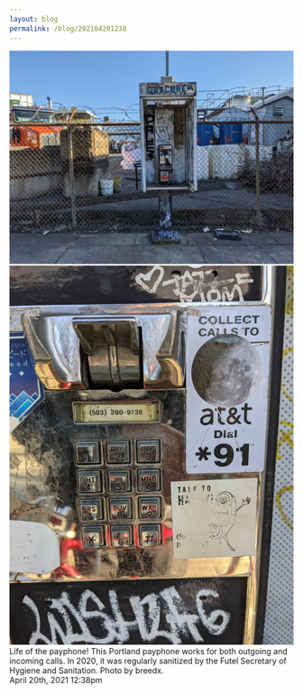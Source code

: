 ```yaml
---
layout: blog
permalink: /blog/202104201238
---
```



<img src="/blog/images/649013507627597824_0.jpg"/>




<img src="/blog/images/649013507627597824_1.jpg"/>



<div class="caption">Life of the payphone! This Portland payphone works for both outgoing and incoming calls. In 2020, it was regularly sanitized by the Futel Secretary of Hygiene and Sanitation. Photo by breedx.<br/>

 </div>

<div id="footer">
<span id="timestamp"> April 20th, 2021 12:38pm </span>
</div>
